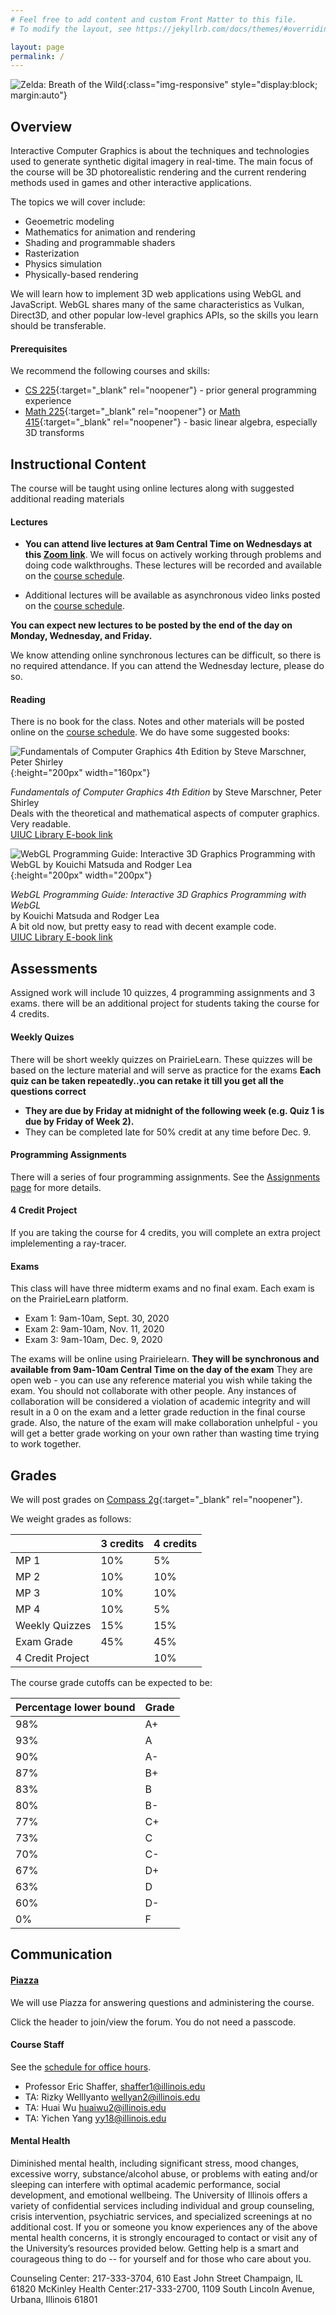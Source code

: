 ```yaml
---
# Feel free to add content and custom Front Matter to this file.
# To modify the layout, see https://jekyllrb.com/docs/themes/#overriding-theme-defaults

layout: page
permalink: /
---
```


![Zelda: Breath of the Wild](/img/Main-Day.jpg){:class="img-responsive" style="display:block; margin:auto"}

## Overview ##

Interactive Computer Graphics is about the techniques and technologies used to generate synthetic digital imagery in real-time. The main focus of the course will be 3D photorealistic rendering and the current rendering methods used in games and other interactive applications.

The topics we will cover include:
+ Geoemetric modeling
+ Mathematics for animation and rendering
+ Shading and programmable shaders
+ Rasterization
+ Physics simulation
+ Physically-based rendering

We will learn how to implement 3D web applications using WebGL and JavaScript. WebGL shares many of the same characteristics as Vulkan, Direct3D, and other popular low-level graphics APIs, so the skills you learn should be transferable.

#### Prerequisites ####
We recommend the following courses and skills:

- [CS 225](https://courses.engr.illinois.edu/cs225/){:target="_blank" rel="noopener"} - prior general programming experience
- [Math 225](https://math.illinois.edu/resources/department-resources/syllabus-math-225){:target="_blank" rel="noopener"} or [Math 415](https://math.illinois.edu/resources/department-resources/syllabus-math-415){:target="_blank" rel="noopener"} - basic linear algebra, especially 3D transforms

## Instructional Content ##

The course will be taught using online lectures along with suggested additional reading materials

#### Lectures ####

+ **You can attend live lectures at 9am Central Time on Wednesdays at this [Zoom link](https://illinois.zoom.us/j/93019304365?pwd=elBOT0Nrayt2YW1NVlA4NFB2dVR2Zz09)**.
We will focus on actively working through problems and doing code walkthroughs. These lectures will be recorded and available on the [course schedule](https://illinois-cs418.github.io/schedule).

+ Additional lectures will be available as asynchronous video links posted on the [course schedule](https://illinois-cs418.github.io/schedule).  

**You can expect new lectures to be posted by the end of the day on Monday, Wednesday, and Friday.** 

We know attending online synchronous lectures can be difficult, so there is no required attendance. If you can attend the Wednesday lecture, please do so.

#### Reading ####

There is no book for the class. Notes and other materials will be posted online on the [course schedule](https://illinois-cs418.github.io/schedule).
We do have some suggested books:

![Fundamentals of Computer Graphics 4th Edition by Steve Marschner, Peter Shirley](/img/shirley.jpg){:height="200px" width="160px"}

_Fundamentals of Computer Graphics 4th Edition_ by Steve Marschner, Peter Shirley  
Deals with the theoretical and mathematical aspects of computer graphics. Very readable.  
[UIUC Library E-book link](https://vufind.carli.illinois.edu/vf-uiu/Record/uiu_8503840)

![WebGL Programming Guide: Interactive 3D Graphics Programming with WebGL by Kouichi Matsuda and Rodger Lea](/img/wengl1.jpg){:height="200px" width="200px"}

_WebGL Programming Guide: Interactive 3D Graphics Programming with WebGL_  
by Kouichi Matsuda and Rodger Lea  
A bit old now, but pretty easy to read with decent example code.   
[UIUC Library E-book link](https://vufind.carli.illinois.edu/vf-uiu/Record/uiu_8494400)  


## Assessments ##

Assigned work will include 10 quizzes, 4 programming assignments and 3 exams. there will be an additional project for students taking the course for 4 credits.

#### Weekly Quizes ####
There will be short weekly quizzes on PrairieLearn. These quizzes will be based on the lecture material and will serve as practice for the exams
**Each quiz can be taken repeatedly..you can retake it till you get all the questions correct**

+ **They are due by Friday at midnight of the following week (e.g. Quiz 1 is due by Friday of Week 2).**
+ They can be completed late for 50% credit at any time before Dec. 9.

#### Programming Assignments ####
There will a series of four programming assignments. See the [Assignments page](/assignments) for more details.

#### 4 Credit Project ####
If you are taking the course for 4 credits, you will complete an extra project implelementing a ray-tracer.

#### Exams ####
This class will have three midterm exams and no final exam. Each exam is on the PrairieLearn platform.

- Exam 1: 9am-10am, Sept. 30, 2020 
- Exam 2: 9am-10am, Nov. 11, 2020
- Exam 3: 9am-10am, Dec. 9, 2020

The exams will be online using Prairielearn. **They will be synchronous and available from 9am-10am Central Time on the day of the exam**
They are open web - you can use any reference material you wish while taking the exam. You should not collaborate with other people. Any instances of collaboration will be considered a violation of academic integrity and will result in a 0 on the exam and a letter grade reduction in the final course grade. Also, the nature of the exam will make collaboration unhelpful - you will get a better grade working on your own rather than wasting time trying to work together.  

## Grades ##
We will post grades on [Compass 2g](https://compass.illinois.edu){:target="_blank" rel="noopener"}.

We weight grades as follows:

| | 3 credits | 4 credits |  
| ----- | ------ | ----- |  
| MP 1 | 10% | 5% | 
| MP 2 | 10% | 10% | 
| MP 3 | 10% | 10% | 
| MP 4 | 10% | 5% | 
| Weekly Quizzes| 15%  | 15%  |
| Exam Grade| 45% | 45% |   
| 4 Credit Project | | 10% |  

The course grade cutoffs can be expected to be:

|Percentage lower bound | Grade |  
| ----- | ------ | 
| 98%| A+ |
| 93% | A |  
| 90% | A- |  
| 87% | B+ |  
| 83% | B |  
| 80% | B- |  
| 77% | C+ |  
| 73% | C |  
| 70% | C- | 
| 67% | D+ |  
| 63% | D |  
| 60% | D- |  
| 0%  | F  |


## Communication ##

#### [Piazza](https://piazza.com/class/kdt5hrgnoh17o8) ####
We will use Piazza for answering questions and administering the course.

Click the header to join/view the forum. You do not need a passcode.

#### Course Staff ####
See the [schedule for office hours](/officehours).

* Professor Eric Shaffer, shaffer1@illinois.edu
* TA: Rizky Welllyanto wellyan2@illinois.edu
* TA: Huai Wu huaiwu2@illinois.edu
* TA: Yichen Yang yy18@illinois.edu

#### Mental Health ####
Diminished mental health, including significant stress, mood changes, excessive worry, substance/alcohol abuse, or problems with eating and/or sleeping can interfere with optimal academic performance, social development, and emotional wellbeing. The University of Illinois offers a variety of confidential services including individual and group counseling, crisis intervention, psychiatric services, and specialized screenings at no additional cost. If you or someone you know experiences any of the above mental health concerns, it is strongly encouraged to contact or visit any of the University’s resources provided below. Getting help is a smart and courageous thing to do -- for yourself and for those who care about you.

Counseling Center: 217-333-3704, 610 East John Street Champaign, IL 61820
McKinley Health Center:217-333-2700, 1109 South Lincoln Avenue, Urbana, Illinois 61801



